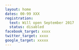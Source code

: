 ```yaml
---
layout: home
dates: 00-99 XXX
registration:
  text: Will open September 2017
  status: disabled
facebook_target: xxxx
twitter_target: xxxx
google_target: xxxxx
---
```

